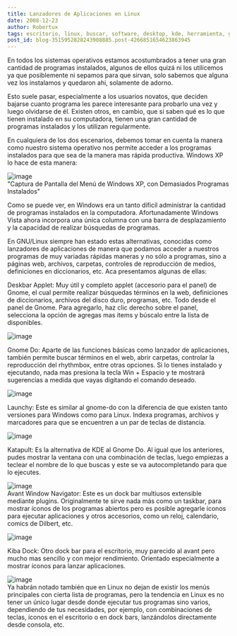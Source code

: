 ```yaml
---
title: Lanzadores de Aplicaciones en Linux
date: 2008-12-23
author: Robertux
tags: escritorio, linux, buscar, software, desktop, kde, herramienta, gnome, productividad
post_id: blog-3515952828243908885.post-4266851654623863945
---
```


En todos los sistemas operativos estamos acostumbrados a tener una gran cantidad de programas instalados, algunos de ellos quizá ni los utilicemos ya que posiblemente ni sepamos para que sirvan, solo sabemos que alguna vez los instalamos y quedaron ahi, solamente de adorno.

Esto suele pasar, especialmente a los usuarios novatos, que deciden bajarse cuanto programa les parece interesante para probarlo una vez y luego olvidarse de él. Existen otros, en cambio, que si saben qué es lo que tienen instalado en su computadora, tienen una gran cantidad de programas instalados y los utilizan regularmente.

En cualquiera de los dos escenarios, debemos tomar en cuenta la manera como nuestro sistema operativo nos permite acceder a los programas instalados para que sea de la manera mas rápida productiva. Windows XP lo hace de esta manera:

![image](https://2.bp.blogspot.com/_jH77WNrMVRA/SU8fVbanNxI/AAAAAAAAFlM/_SvpwxU_l94/s400/509252546_8bb15d8685_o.jpg)    
"Captura de Pantalla del
Menú de Windows XP, con Demasiados Programas Instalados"

Como se puede ver, en Windows era un tanto dificil administrar la cantidad de programas instalados en la computadora. Afortunadamente Windows Vista ahora incorpora una única columna con una barra de desplazamiento y la capacidad de realizar búsquedas de programas.

En GNU/Linux siempre han estado estas alternativas, conocidas como lanzadores de aplicaciones de manera que podamos acceder a nuestros programas de muy variadas rápidas maneras y no sólo a programas, sino a páginas web, archivos, carpetas, controles de reproducción de medios, definiciones en diccionarios, etc. Aca presentamos algunas de ellas:

Deskbar Applet: Muy útil y completo applet (accesorio para el panel) de Gnome, el cual permite realizar búsquedas términos en la web, definiciones de diccionarios, archivos del disco duro, programas, etc. Todo desde el panel de Gnome. Para agregarlo, haz clic derecho sobre el panel, selecciona la opción de agregas mas items y búscalo entre la lista de disponibles.

![image](https://1.bp.blogspot.com/_jH77WNrMVRA/SVBsklhkIKI/AAAAAAAAFlU/oWb_SU4ptug/s400/deskbar-screenshot.png)    

Gnome Do: Aparte de las funciones básicas como lanzador de aplicaciones, también permite buscar términos en el web, abrir carpetas, controlar la reproducción del rhythmbox, entre otras opciones. Si lo tienes instalado y ejecutando, nada mas presiona la tecla Win + Espacio y te mostrará sugerencias a medida que vayas digitando el comando deseado.

![image](https://1.bp.blogspot.com/_jH77WNrMVRA/SVBvS913nNI/AAAAAAAAFlc/2L_4grUK1Ws/s400/gnomedo.png)    

Launchy: Este es similar al gnome-do con la diferencia de que existen tanto versiones para Windows como para Linux. Indexa programas, archivos y marcadores para que se encuentren a un par de teclas de distancia.

![image](https://4.bp.blogspot.com/_jH77WNrMVRA/SVBvvupn2XI/AAAAAAAAFlk/iFclzwfRgLo/s400/launchy.jpg)    

Katapult: Es la alternativa de KDE al Gnome Do. Al igual que los anteriores, pudes mostrar la ventana con una combinación de teclas, luego empiezas a teclear el nombre de lo que buscas y este se va autocompletando para que lo ejecutes.

![image](https://4.bp.blogspot.com/_jH77WNrMVRA/SVByqW_wBxI/AAAAAAAAFls/W13PHioq-6c/s400/katapul.png)    
Avant Window Navigator: Este es un dock bar multiusos extensible mediante plugins. Originalmente te sirve nada más como un taskbar, para mostrar íconos de los programas abiertos pero es posible agregarle íconos para ejecutar aplicaciones y otros accesorios, como un reloj, calendario, comics de Dilbert, etc.

![image](https://3.bp.blogspot.com/_jH77WNrMVRA/SVB1Zd7DA1I/AAAAAAAAFl0/a8-CIuaj9BI/s400/awn.jpg)    

Kiba Dock: Otro dock bar para el escritorio, muy parecido al avant pero mucho mas sencillo y con mejor rendimiento. Orientado especialmente a mostrar íconos para lanzar aplicaciones.

![image](https://3.bp.blogspot.com/_jH77WNrMVRA/SVB2yzsRI1I/AAAAAAAAFl8/rRkpbthsfwo/s400/kibadock.jpg)    
Ya habrán notado también que en Linux no dejan de existir los menús principales con cierta lista de programas, pero la tendencia en Linux es no tener un único lugar desde donde ejecutar tus programas sino varios, dependiendo de tus necesidades, por ejemplo, con combinaciones de teclas, íconos en el escritorio o en dock bars, lanzándolos directamente desde consola, etc.